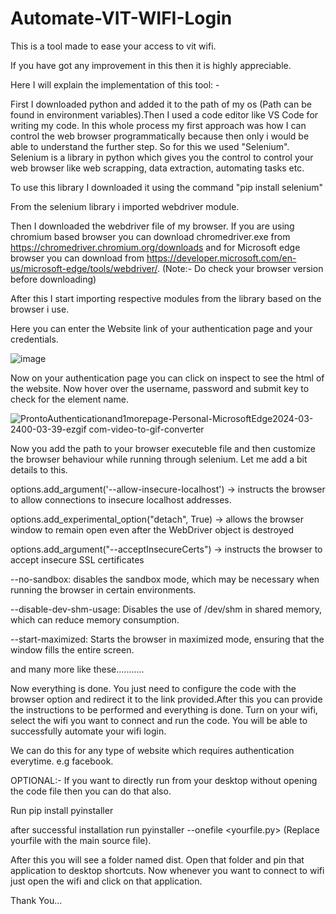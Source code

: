 # Automate-VIT-WIFI-Login
This is a tool made to ease your access to vit wifi.


If you have got any improvement in this then it is highly appreciable.

Here I will explain the implementation of this tool: -

First I downloaded python and added it to the path of my os (Path can be found in environment variables).Then I used a code editor like VS Code for writing my code. 
In this whole process my first approach was how I can control the web browser programmatically because then only i would be able to understand the further step. So for
this we used "Selenium". Selenium is a library in python which gives you the control to control your web browser like web scrapping, data extraction, automating tasks etc.

To use this library I downloaded it using the command "pip install selenium"

From the selenium library i imported webdriver module.

Then I downloaded the webdriver file of my browser. If you are using chromium based browser you can download chromedriver.exe from https://chromedriver.chromium.org/downloads
and for Microsoft edge browser you can download from https://developer.microsoft.com/en-us/microsoft-edge/tools/webdriver/. (Note:- Do check your browser version before downloading)

After this I start importing respective modules from the library based on the browser i use.

Here you can enter the Website link of your authentication page and your credentials.


![image](https://github.com/prateekpurohit13/Automate-VIT-WIFI-Login/assets/145431826/0d3bd3e2-23f1-4eeb-ab76-b5f34487da82)


Now on your authentication page you can click on inspect to see the html of the website. Now hover over the username, password and submit key to check for the element name.

![ProntoAuthenticationand1morepage-Personal-MicrosoftEdge2024-03-2400-03-39-ezgif com-video-to-gif-converter](https://github.com/prateekpurohit13/Automate-VIT-WIFI-Login/assets/145431826/213b4463-e7d6-46eb-ab3b-ec535f7b641d)

Now you add the path to your browser executeble file and then customize the browser behaviour while running through selenium. Let me add a bit details to this.

options.add_argument('--allow-insecure-localhost') ->  instructs the browser to allow connections to insecure localhost addresses.

options.add_experimental_option("detach", True) -> allows the browser window to remain open even after the WebDriver object is destroyed

options.add_argument("--acceptInsecureCerts") -> instructs the browser to accept insecure SSL certificates

--no-sandbox: disables the sandbox mode, which may be necessary when running the browser in certain environments.

--disable-dev-shm-usage: Disables the use of /dev/shm in shared memory, which can reduce memory consumption.

--start-maximized: Starts the browser in maximized mode, ensuring that the window fills the entire screen.

 and many more like these...........

 Now everything is done. You just need to configure the code with the browser option and redirect it to the link provided.After this you can provide the instructions to be performed and everything is done.
 Turn on your wifi, select the wifi you want to connect and run the code. You will be able to successfully automate your wifi login.

 We can do this for any type of website which requires authentication everytime. e.g facebook. 

 OPTIONAL:- If you want to directly run from your desktop without opening the code file then you can do that also.

 Run pip install pyinstaller

 after successful installation run pyinstaller --onefile <yourfile.py> (Replace yourfile with the main source file).

 After this you will see a folder named dist. Open that folder and pin that application to desktop shortcuts. Now whenever you want to connect to wifi just open the wifi and click on that application.

 Thank You...
